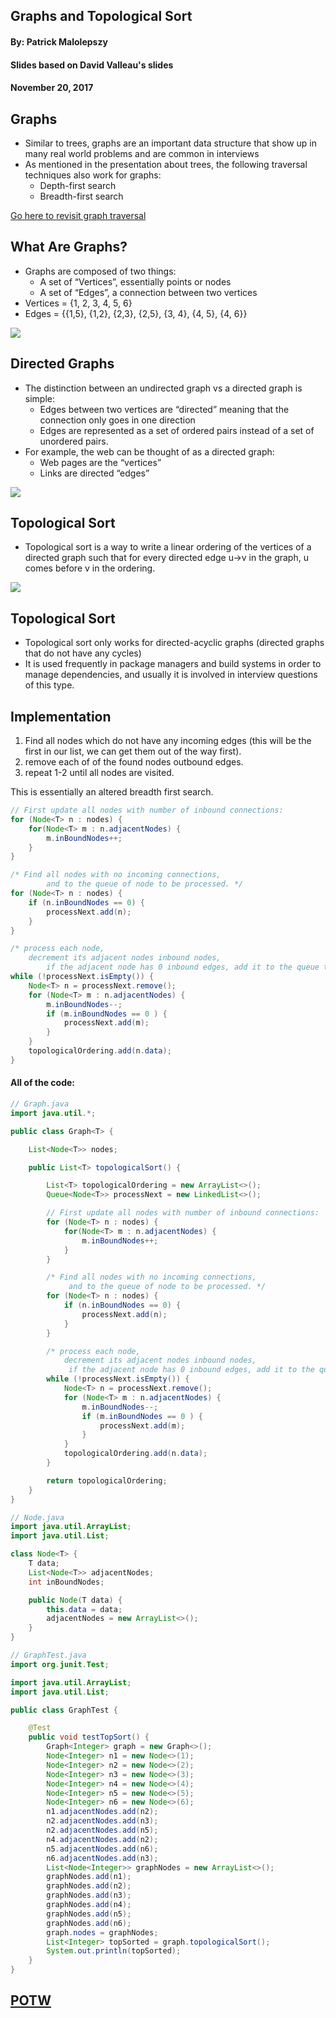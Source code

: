 ## Graphs and Topological Sort

#### By: Patrick Malolepszy

#### Slides based on David Valleau's slides

#### November 20, 2017



## Graphs

- Similar to trees, graphs are an important data structure that show up in many real world problems and are common in interviews
- As mentioned in the presentation about trees, the following traversal techniques also work for graphs:
    - Depth-first search
    - Breadth-first search

[Go here to revisit graph traversal](http://malolepp.myweb.cs.uwindsor.ca/oct23.html#/4)



## What Are Graphs?

- Graphs are composed of two things:
    - A set of “Vertices”, essentially points or nodes
    - A set of “Edges”, a connection between two vertices
- Vertices = {1, 2, 3, 4, 5, 6}
- Edges = {{1,5}, {1,2}, {2,3}, {2,5}, {3, 4}, {4, 5}, {4, 6}}

![](../img/graph3.png)


## Directed Graphs

- The distinction between an undirected graph vs a directed graph is simple:
    - Edges between two vertices are “directed” meaning that the connection only goes in one direction
    - Edges are represented as a set of ordered pairs instead of a set of unordered pairs.
- For example, the web can be thought of as a directed graph:
    - Web pages are the “vertices”
    - Links are directed “edges”


![](../img/directedGraph.png)



## Topological Sort

- Topological sort is a way to write a linear ordering of the vertices of a directed graph such that for every directed edge u->v in the graph, u comes before v in the ordering.

![](../img/topSort.png)


## Topological Sort

- Topological sort only works for directed-acyclic graphs (directed graphs that do not have any cycles)
- It is used frequently in package managers and build systems in order to manage dependencies, and usually it is involved in interview questions of this type.


## Implementation

1. Find all nodes which do not have any incoming edges (this will be the first in our list, we can get them out of the way first).
1. remove each of of the found nodes outbound edges.
1. repeat 1-2 until all nodes are visited.

This is essentially an altered breadth first search.


```java
// First update all nodes with number of inbound connections:
for (Node<T> n : nodes) {
    for(Node<T> m : n.adjacentNodes) {
        m.inBoundNodes++;
    }
}
```


```java
/* Find all nodes with no incoming connections,
        and to the queue of node to be processed. */
for (Node<T> n : nodes) {
    if (n.inBoundNodes == 0) {
        processNext.add(n);
    }
}
```


```java
/* process each node,
    decrement its adjacent nodes inbound nodes,
        if the adjacent node has 0 inbound edges, add it to the queue to be processed.*/
while (!processNext.isEmpty()) {
    Node<T> n = processNext.remove();
    for (Node<T> m : n.adjacentNodes) {
        m.inBoundNodes--;
        if (m.inBoundNodes == 0 ) {
            processNext.add(m);
        }
    }
    topologicalOrdering.add(n.data);
}
```


#### All of the code: 
```java
// Graph.java
import java.util.*;

public class Graph<T> {

    List<Node<T>> nodes;

    public List<T> topologicalSort() {

        List<T> topologicalOrdering = new ArrayList<>();
        Queue<Node<T>> processNext = new LinkedList<>();

        // First update all nodes with number of inbound connections:
        for (Node<T> n : nodes) {
            for(Node<T> m : n.adjacentNodes) {
                m.inBoundNodes++;
            }
        }

        /* Find all nodes with no incoming connections,
             and to the queue of node to be processed. */
        for (Node<T> n : nodes) {
            if (n.inBoundNodes == 0) {
                processNext.add(n);
            }
        }

        /* process each node,
            decrement its adjacent nodes inbound nodes,
             if the adjacent node has 0 inbound edges, add it to the queue to be processed.*/
        while (!processNext.isEmpty()) {
            Node<T> n = processNext.remove();
            for (Node<T> m : n.adjacentNodes) {
                m.inBoundNodes--;
                if (m.inBoundNodes == 0 ) {
                    processNext.add(m);
                }
            }
            topologicalOrdering.add(n.data);
        }

        return topologicalOrdering;
    }
}

// Node.java
import java.util.ArrayList;
import java.util.List;

class Node<T> {
    T data;
    List<Node<T>> adjacentNodes;
    int inBoundNodes;

    public Node(T data) {
        this.data = data;
        adjacentNodes = new ArrayList<>();
    }
}

// GraphTest.java
import org.junit.Test;

import java.util.ArrayList;
import java.util.List;

public class GraphTest {

    @Test
    public void testTopSort() {
        Graph<Integer> graph = new Graph<>();
        Node<Integer> n1 = new Node<>(1);
        Node<Integer> n2 = new Node<>(2);
        Node<Integer> n3 = new Node<>(3);
        Node<Integer> n4 = new Node<>(4);
        Node<Integer> n5 = new Node<>(5);
        Node<Integer> n6 = new Node<>(6);
        n1.adjacentNodes.add(n2);
        n2.adjacentNodes.add(n3);
        n2.adjacentNodes.add(n5);
        n4.adjacentNodes.add(n2);
        n5.adjacentNodes.add(n6);
        n6.adjacentNodes.add(n3);
        List<Node<Integer>> graphNodes = new ArrayList<>();
        graphNodes.add(n1);
        graphNodes.add(n2);
        graphNodes.add(n3);
        graphNodes.add(n4);
        graphNodes.add(n5);
        graphNodes.add(n6);
        graph.nodes = graphNodes;
        List<Integer> topSorted = graph.topologicalSort();
        System.out.println(topSorted);
    }
}
```



## [POTW](https://potw.cs.uwindsor.ca/)


